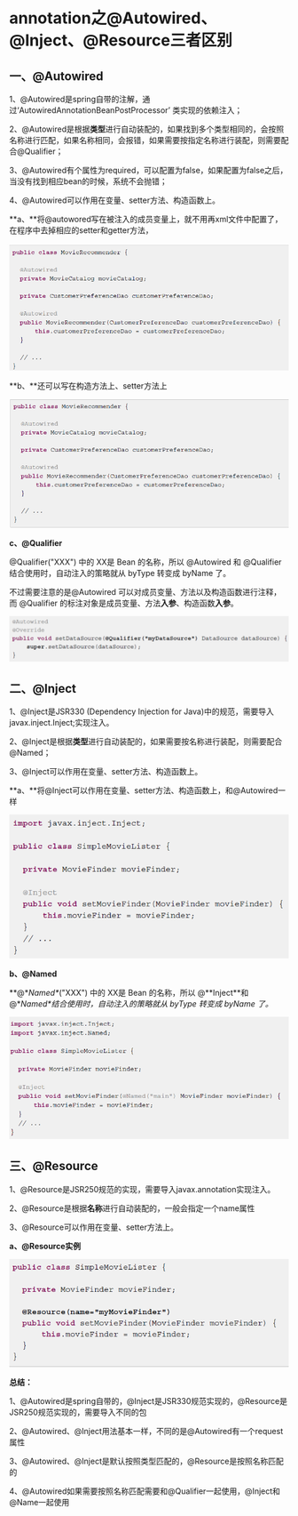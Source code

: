 # **annotation之@Autowired、@Inject、@Resource三者区别**

## **一、@Autowired**

1、@Autowired是spring自带的注解，通过‘AutowiredAnnotationBeanPostProcessor’ 类实现的依赖注入；

2、@Autowired是根据**类型**进行自动装配的，如果找到多个类型相同的，会按照名称进行匹配，如果名称相同，会报错，如果需要按指定名称进行装配，则需要配合@Qualifier；

3、@Autowired有个属性为required，可以配置为false，如果配置为false之后，当没有找到相应bean的时候，系统不会抛错；

4、@Autowired可以作用在变量、setter方法、构造函数上。

 

**a、**将@autowored写在被注入的成员变量上，就不用再xml文件中配置了，在程序中去掉相应的setter和getter方法，

![img](../img/inject_1.png)

 

**b、**还可以写在构造方法上、setter方法上

![img](../img/inject_2.png)

 

**c、@Qualifier**

@Qualifier("XXX") 中的 XX是 Bean 的名称，所以 @Autowired 和 @Qualifier 结合使用时，自动注入的策略就从 byType 转变成 byName 了。

不过需要注意的是@Autowired 可以对成员变量、方法以及构造函数进行注释，而 @Qualifier 的标注对象是成员变量、方法**入参**、构造函数**入参**。

![img](../img/inject_3.png)

 

## **二、@Inject**

1、@Inject是JSR330 (Dependency Injection for Java)中的规范，需要导入javax.inject.Inject;实现注入。

2、@Inject是根据**类型**进行自动装配的，如果需要按名称进行装配，则需要配合@Named；

3、@Inject可以作用在变量、setter方法、构造函数上。

 

**a、**将@Inject可以作用在变量、setter方法、构造函数上，和@Autowired一样

![img](../img/inject_4.png)

 

**b、@Named**

**@\**Named\**("XXX") 中的 XX是 Bean 的名称，所以 @\**Inject\**和 @\**Named\**结合使用时，自动注入的策略就从 byType 转变成 byName 了。**

![img](../img/inject_5.png)

 

## **三、@Resource**

1、@Resource是JSR250规范的实现，需要导入javax.annotation实现注入。

2、@Resource是根据**名称**进行自动装配的，一般会指定一个name属性

3、@Resource可以作用在变量、setter方法上。

 

**a、@Resource实例**

![img](../img/inject_6.png)

 

**总结：**

1、@Autowired是spring自带的，@Inject是JSR330规范实现的，@Resource是JSR250规范实现的，需要导入不同的包

2、@Autowired、@Inject用法基本一样，不同的是@Autowired有一个request属性

3、@Autowired、@Inject是默认按照类型匹配的，@Resource是按照名称匹配的

4、@Autowired如果需要按照名称匹配需要和@Qualifier一起使用，@Inject和@Name一起使用

